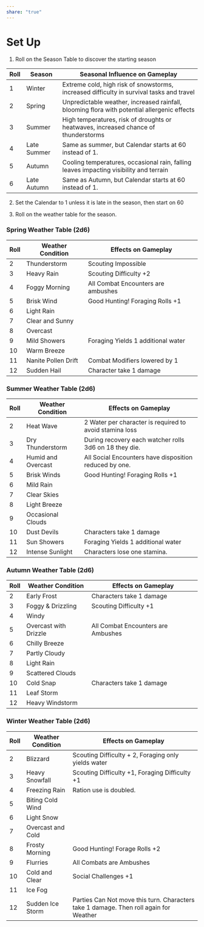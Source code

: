 ```yaml
---
share: "true"
---
```



# Set Up

1. Roll on the Season Table to discover the starting season

| Roll | Season | Seasonal Influence on Gameplay |
| ---- | ---- | ---- |
| 1 | Winter | Extreme cold, high risk of snowstorms, increased difficulty in survival tasks and travel |
| 2 | Spring | Unpredictable weather, increased rainfall, blooming flora with potential allergenic effects |
| 3 | Summer | High temperatures, risk of droughts or heatwaves, increased chance of thunderstorms |
| 4 | Late Summer | Same as summer, but Calendar starts at 60 instead of 1. |
| 5 | Autumn | Cooling temperatures, occasional rain, falling leaves impacting visibility and terrain |
| 6 | Late Autumn | Same as Autumn, but Calendar starts at 60 instead of 1. |
2. Set the Calendar to 1 unless it is late in the season, then start on 60

3. Roll on the weather table for the season.

### Spring Weather Table (2d6)

| Roll | Weather Condition       | Effects on Gameplay                                   |
|------|-------------------------|-------------------------------------------------------|
| 2    | Thunderstorm            | Scouting Impossible |
| 3    | Heavy Rain              | Scouting Difficulty +2 |
| 4    | Foggy Morning           | All Combat Encounters are ambushes  |
| 5    | Brisk Wind              | Good Hunting! Foraging Rolls +1  |
| 6    | Light Rain              |  |
| 7    | Clear and Sunny         |  |
| 8    | Overcast                |  |
| 9    | Mild Showers            | Foraging Yields 1 additional water   |
| 10   | Warm Breeze             |  |
| 11   | Nanite Pollen Drift            | Combat Modifiers lowered by 1 |
| 12   | Sudden Hail             | Character take 1 damage |

### Summer Weather Table (2d6)

| Roll | Weather Condition       | Effects on Gameplay                                    |
|------|-------------------------|--------------------------------------------------------|
| 2    | Heat Wave               | 2 Water per character is required to avoid stamina loss |
| 3    | Dry Thunderstorm        | During recovery each watcher rolls 3d6 on 18 they die.    |
| 4    | Humid and Overcast      | All Social Encounters have disposition reduced by one. |
| 5    | Brisk Winds            | Good Hunting! Foraging Rolls +1 |
| 6    | Mild Rain               |  |
| 7    | Clear Skies             |  |
| 8    | Light Breeze            |  |
| 9    | Occasional Clouds       |  |
| 10   | Dust Devils             | Characters take 1 damage |
| 11   | Sun Showers             | Foraging Yields 1 additional water |
| 12   | Intense Sunlight        | Characters lose one stamina. |

### Autumn Weather Table (2d6)

| Roll | Weather Condition       | Effects on Gameplay                                   |
|------|-------------------------|-------------------------------------------------------|
| 2    | Early Frost             | Characters take 1 damage |
| 3    | Foggy & Drizzling       | Scouting Difficulty +1 |
| 4    | Windy                   |  |
| 5    | Overcast with Drizzle   | All Combat Encounters are Ambushes |
| 6    | Chilly Breeze           |  |
| 7    | Partly Cloudy           |  |
| 8    | Light Rain              |  |
| 9    | Scattered Clouds        |  |
| 10   | Cold Snap               | Characters take 1 damage |
| 11   | Leaf Storm              |  |
| 12   | Heavy Windstorm         |  |

### Winter Weather Table (2d6)

| Roll | Weather Condition       | Effects on Gameplay                                    |
|------|-------------------------|--------------------------------------------------------|
| 2    | Blizzard                | Scouting Difficulty + 2, Foraging only yields water |
| 3    | Heavy Snowfall          | Scouting Difficulty +1, Foraging Difficulty +1 |
| 4    | Freezing Rain           | Ration use is doubled. |
| 5    | Biting Cold Wind        |  |
| 6    | Light Snow              |  |
| 7    | Overcast and Cold       |  |
| 8    | Frosty Morning          | Good Hunting! Forage Rolls +2  |
| 9    | Flurries                | All Combats are Ambushes |
| 10   | Cold and Clear          | Social Challenges +1 |
| 11   | Ice Fog                 |  |
| 12   | Sudden Ice Storm        | Parties Can Not move this turn. Characters take 1 damage.  Then roll again for Weather |
